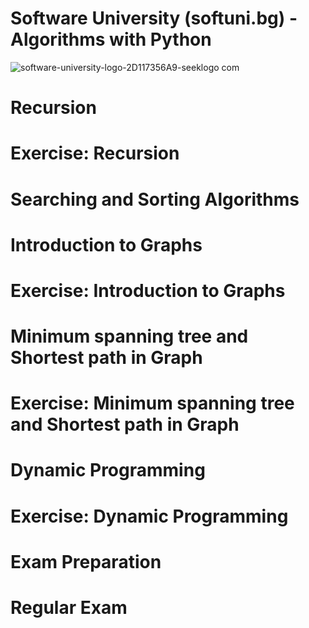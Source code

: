 # Software University (softuni.bg) - Algorithms with Python
![software-university-logo-2D117356A9-seeklogo com](https://github.com/svetlanasieber/Algorithms-Python/assets/135451084/bf4b988e-c47f-4dee-8772-fa590d1861cc)



# Recursion
# Exercise: Recursion
# Searching and Sorting Algorithms
# Introduction to Graphs
# Exercise: Introduction to Graphs
# Minimum spanning tree and Shortest path in Graph
# Exercise: Minimum spanning tree and Shortest path in Graph
# Dynamic Programming
# Exercise: Dynamic Programming
# Exam Preparation 
# Regular Exam
